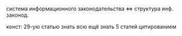 система информационного законодательства <=> структура инф. законод.

конст:
29-ую статью знать всю
ещё знать 5 статей
цитированием